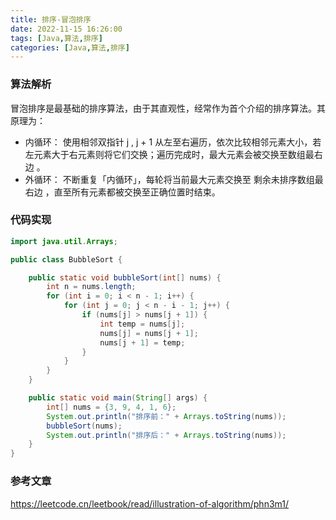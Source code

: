 ```yaml
---
title: 排序-冒泡排序
date: 2022-11-15 16:26:00
tags: [Java,算法,排序]
categories: [Java,算法,排序]
---
```

### 算法解析
冒泡排序是最基础的排序算法，由于其直观性，经常作为首个介绍的排序算法。其原理为：
* 内循环： 使用相邻双指针 j , j + 1 从左至右遍历，依次比较相邻元素大小，若左元素大于右元素则将它们交换；遍历完成时，最大元素会被交换至数组最右边 。
* 外循环： 不断重复「内循环」，每轮将当前最大元素交换至 剩余未排序数组最右边 ，直至所有元素都被交换至正确位置时结束。
### 代码实现
```java
import java.util.Arrays;

public class BubbleSort {

    public static void bubbleSort(int[] nums) {
        int n = nums.length;
        for (int i = 0; i < n - 1; i++) {
            for (int j = 0; j < n - i - 1; j++) {
                if (nums[j] > nums[j + 1]) {
                    int temp = nums[j];
                    nums[j] = nums[j + 1];
                    nums[j + 1] = temp;
                }
            }
        }
    }

    public static void main(String[] args) {
        int[] nums = {3, 9, 4, 1, 6};
        System.out.println("排序前：" + Arrays.toString(nums));
        bubbleSort(nums);
        System.out.println("排序后：" + Arrays.toString(nums));
    }
}
```
### 参考文章
https://leetcode.cn/leetbook/read/illustration-of-algorithm/phn3m1/